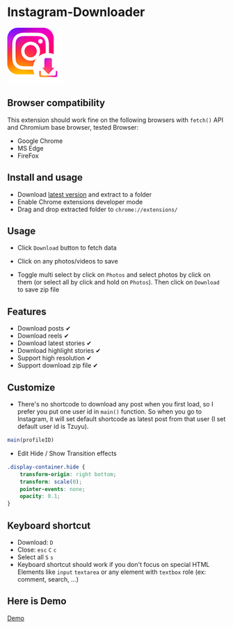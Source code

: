 # Instagram-Downloader

![icon](icons/icon128.png)

## Browser compatibility

This extension should work fine on the following browsers with `fetch()` API and Chromium base browser, tested Browser:

* Google Chrome
* MS Edge
* FireFox

## Install and usage

* Download [latest version](https://github.com/HOAIAN2/Instagram-Downloader/releases) and extract to a folder
* Enable Chrome extensions developer mode
* Drag and drop extracted folder to `chrome://extensions/`

## Usage

* Click `Download` button to fetch data

* Click on any photos/videos to save

* Toggle multi select by click on ```Photos``` and select photos by click on them (or select all by click and hold on ```Photos```). Then click on ```Download``` to save zip file

## Features

* Download posts ✔
* Download reels ✔
* Download latest stories ✔
* Download highlight stories ✔
* Support high resolution ✔
* Support download zip file ✔

## Customize

* There's no shortcode to download any post when you first load, so I prefer you put one user id in ```main()``` function. So when you go to Instagram, it will set default shortcode as latest post from that user (I set default user id is Tzuyu).

```js
main(profileID)
```

* Edit Hide / Show Transition effects

```css
.display-container.hide {
    transform-origin: right bottom;
    transform: scale(0);
    pointer-events: none;
    opacity: 0.1;
}
```

## Keyboard shortcut

* Download: `D`
* Close: `esc` `C` `c`
* Select all `S` `s`
* Keyboard shortcut should work if you don't focus on special HTML Elements like `input` `textarea` or any element with ```textbox``` role (ex: comment, search, ...)

## Here is Demo

[Demo](https://github.com/HOAIAN2/Instagram-Downloader/assets/98139595/61da742d-f489-4190-9dd3-fcbd87478a62)
